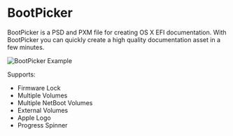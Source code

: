 # BootPicker
BootPicker is a PSD and PXM file for creating OS X EFI documentation. With BootPicker you can quickly create a high quality documentation asset in a few minutes.

![BootPicker Example](http://erikng.github.io/screenshots/BootPicker.png)

Supports:
- Firmware Lock
- Multiple Volumes
- Multiple NetBoot Volumes
- External Volumes
- Apple Logo
- Progress Spinner
